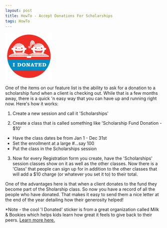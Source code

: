 ```yaml
---
layout: post
title: HowTo - Accept Donations For Scholarships
tags: HowTo
---
```

<img src="/img/blog/donated-sticker.gif" width="150px" height="150px">

One of the items on our feature list is the ability to ask for a donation to a scholarship fund when a client is checking out.  While that is a few months away, there is a quick 'n easy way that you can have up and running right now.  Here's how it works:

1)  Create a new session and call it 'Scholarships'

2)  Create a class that is called something like 'Scholarship Fund Donation - $10'
- Have the class dates be from Jan 1 - Dec 31st
- Set the enrollment at a large #...say 100
- Put the class in the Scholarships session

3) Now for every Registration form you create, have the 'Scholarships' session classes show on it as well as the other classes.  Now there is a 'Class' that people can sign up for in addition to the other classes that will add a $10 charge (or whatever you set it to) to their total.

One of the advantages here is that when a client donates to the fund they become part of the Sholarship class.  So now you have a record of all the people who have donated.  That makes it easy to send them a nice letter at the end of the year detailing how their generosity helped!  

*Note - the cool 'I Donated' sticker is from a great organization called Milk & Bookies which helps kids learn how great it feels to give back to their peers.  <a href="http://http://www.milkandbookies.org/">Learn more here.</a>